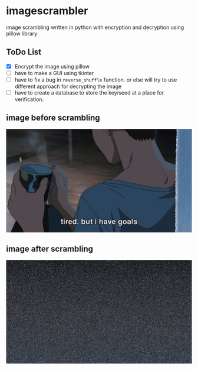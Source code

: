 # imagescrambler
image scrambling written in python with encryption and decryption using pillow library


## ToDo List
- [X] Encrypt the image using pillow
- [ ] have to make a GUI using tkinter  
- [ ] have to fix a bug in `reverse_shuffle` function. or else will try to use different approach for decrypting the image
- [ ] have to create a database to store the key/seed at a place for verification.

## image before scrambling 
![a](https://github.com/Akhilvashu/imagescrambler/blob/main/Images/photo_2024-03-25_14-01-47.jpg)

## image after scrambling
![b](https://github.com/Akhilvashu/imagescrambler/blob/main/Images/scrambled_image.png)
